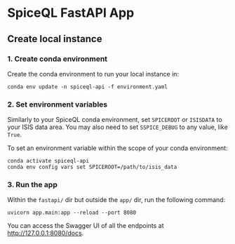 # SpiceQL FastAPI App

## Create local instance

### 1. Create conda environment
Create the conda environment to run your local instance in:
```
conda env update -n spiceql-api -f environment.yaml
```

### 2. Set environment variables
Similarly to your SpiceQL conda environment, set `SPICEROOT` or `ISISDATA` to your ISIS data area. You may also need to set `SSPICE_DEBUG` to any value, like `True`.

To set an environment variable within the scope of your conda environment:
```
conda activate spiceql-api
conda env config vars set SPICEROOT=/path/to/isis_data
```

### 3. Run the app
Within the `fastapi/` dir but outside the `app/` dir, run the following command:
```
uvicorn app.main:app --reload --port 8080
```

You can access the Swagger UI of all the endpoints at http://127.0.0.1:8080/docs.

